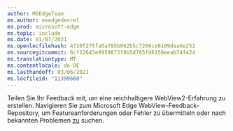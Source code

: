 ```yaml
---
author: MSEdgeTeam
ms.author: msedgedevrel
ms.prod: microsoft-edge
ms.topic: include
ms.date: 01/07/2021
ms.openlocfilehash: 4720f275fa5a795b062b5c7266ce6109daa6e252
ms.sourcegitcommit: 6cf12643e9959873f8b5d785fd6158eeab74f424
ms.translationtype: MT
ms.contentlocale: de-DE
ms.lasthandoff: 03/06/2021
ms.locfileid: "11399660"
---
```

Teilen Sie Ihr Feedback mit, um eine reichhaltigere WebView2-Erfahrung zu erstellen.  Navigieren Sie zum Microsoft Edge WebView-Feedback-Repository, um Featureanforderungen oder Fehler zu übermitteln oder nach bekannten Problemen [zu][GithubMicrosoftedgeWebviewfeedback] suchen.  

<!-- links -->  

[GithubMicrosoftedgeWebviewfeedback]: https://github.com/MicrosoftEdge/WebViewFeedback "WebView Feedback – MicrosoftEdge/WebViewFeedback | GitHub"  

